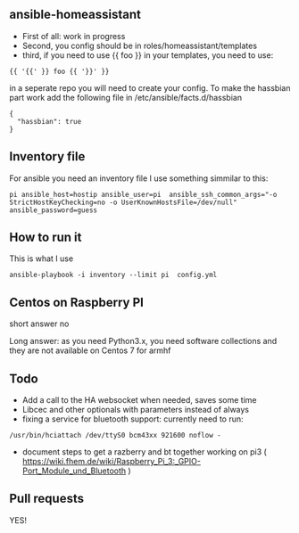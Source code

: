 ## ansible-homeassistant

* First of all: work in progress
* Second, you config should be in roles/homeassistant/templates
* third, if you need to use {{ foo }} in your templates, you need to use:
```
{{ '{{' }} foo {{ '}}' }}
```

in a seperate repo you will need to create your config.
To make the hassbian part work add the following file in /etc/ansible/facts.d/hassbian
```
{
  "hassbian": true
}
```

## Inventory file
For ansible you need an inventory file I use something simmilar to this:
```
pi ansible_host=hostip ansible_user=pi  ansible_ssh_common_args="-o StrictHostKeyChecking=no -o UserKnownHostsFile=/dev/null" ansible_password=guess
```

## How to run it
This is what I use
```
ansible-playbook -i inventory --limit pi  config.yml
```

## Centos on Raspberry PI
short answer no

Long answer: as you need Python3.x, you need software collections and they are not available on Centos 7 for armhf


## Todo
* Add a call to the HA websocket when needed, saves some time
* Libcec and other optionals with parameters instead of always
* fixing a service for bluetooth support: currently need to run:
```
/usr/bin/hciattach /dev/ttyS0 bcm43xx 921600 noflow -
```
* document steps to get a razberry and bt together working on pi3 ( https://wiki.fhem.de/wiki/Raspberry_Pi_3:_GPIO-Port_Module_und_Bluetooth )


## Pull requests
YES!